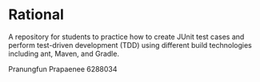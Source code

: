 # Rational
A repository for students to practice how to create JUnit test cases and perform test-driven development (TDD) using different build technologies including ant, Maven, and Gradle.

Pranungfun Prapaenee 6288034
